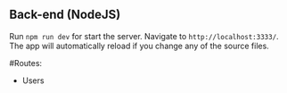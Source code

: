 ## Back-end (NodeJS)

Run `npm run dev` for start the server. Navigate to `http://localhost:3333/`. The app will automatically reload if you change any of the source files.

#Routes:

- Users